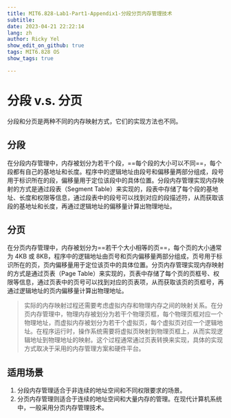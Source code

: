 ```yaml
---
title: MIT6.828-Lab1-Part1-Appendix1-分段分页内存管理技术
subtitle: 
date: 2023-04-21 22:22:14
lang: zh
author: Ricky Yel
show_edit_on_github: true
tags: MIT6.828 OS
show_tags: true

---
```


<!--more-->

# 分段 v.s. 分页

分段和分页是两种不同的内存映射方式，它们的实现方法也不同。

## 分段

在分段内存管理中，内存被划分为若干个段，==每个段的大小可以不同==，每个段都有自己的基地址和长度。程序中的逻辑地址由段号和偏移量两部分组成，段号用于标识所在的段，偏移量用于定位该段中的具体位置。分段内存管理实现内存映射的方式是通过段表（Segment Table）来实现的，段表中存储了每个段的基地址、长度和权限等信息，通过段表中的段号可以找到对应的段描述符，从而获取该段的基地址和长度，再通过逻辑地址的偏移量计算出物理地址。

## 分页

在分页内存管理中，内存被划分为==若干个大小相等的页==，每个页的大小通常为 4KB 或 8KB，程序中的逻辑地址由页号和页内偏移量两部分组成，页号用于标识所在的页，页内偏移量用于定位该页中的具体位置。分页内存管理实现内存映射的方式是通过页表（Page Table）来实现的，页表中存储了每个页的页框号、权限等信息，通过页表中的页号可以找到对应的页表项，从而获取该页的页框号，再通过逻辑地址的页内偏移量计算出物理地址。

> 实际的内存映射过程还需要考虑虚拟内存和物理内存之间的映射关系。在分页内存管理中，物理内存被划分为若干个物理页框，每个物理页框对应一个物理地址，而虚拟内存被划分为若干个虚拟页，每个虚拟页对应一个逻辑地址。在程序运行时，操作系统需要将虚拟页映射到物理页框上，从而实现逻辑地址到物理地址的映射。这个过程通常通过页表转换来实现，具体的实现方式取决于采用的内存管理方案和硬件平台。

## 适用场景

1. 分段内存管理适合于非连续的地址空间和不同权限要求的场景。
2. 分页内存管理则适合于连续的地址空间和大量内存的管理。在现代计算机系统中，一般采用分页内存管理技术。